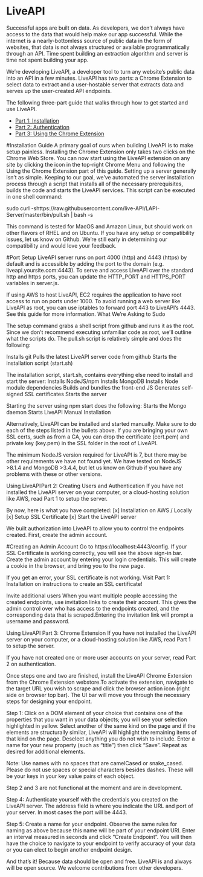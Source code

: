 # LiveAPI
Successful apps are built on data. As developers, we don’t always have access to the data that would help make our app successful. While the internet is a nearly-bottomless source of public data in the form of websites, that data is not always structured or available programmatically through an API. Time spent building an extraction algorithm and server is time not spent building your app.

We’re developing LiveAPI, a developer tool to turn any website’s public data into an API in a few minutes. LiveAPI has two parts: a Chrome Extension to select data to extract and a user-hostable server that extracts data and serves up the user-created API endpoints.

The following three-part guide that walks through how to get started and use LiveAPI.

* [Part 1: Installation](https://medium.com/@brett.beekley/using-liveapi-part-1-installation-ba1aa13bc73b)
* [Part 2: Authentication](https://medium.com/@pennwu/liveapi-a-visual-data-extraction-tool-part-2-17a1d32b2d52)
* [Part 3: Using the Chrome Extension](https://medium.com/@melissjs/liveapi-a-visual-data-extraction-tool-part-3-e9d60c9ab28d)

#Installation Guide
A primary goal of ours when building LiveAPI is to make setup painless. Installing the Chrome Extension only takes two clicks on the Chrome Web Store. You can now start using the LiveAPI extension on any site by clicking the icon in the top-right Chrome Menu and following the Using the Chrome Extension part of this guide. Setting up a server generally isn’t as simple. Keeping to our goal, we’ve automated the server installation process through a script that installs all of the necessary prerequisites, builds the code and starts the LiveAPI services. This script can be executed in one shell command: 

sudo curl -shttps://raw.githubusercontent.com/live-API/LAPI-Server/master/bin/pull.sh | bash -s 

This command is tested for MacOS and Amazon Linux, but should work on other flavors of RHEL and on Ubuntu. If you have any setup or compatibility issues, let us know on Github. We’re still early in determining our compatibility and would love your feedback. 

#Port Setup
LiveAPI server runs on port 4000 (http) and 4443 (https) by default and is accessible by adding the port to the domain (e.g. liveapi.yoursite.com:4443). To serve and access LiveAPI over the standard http and https ports, you can update the HTTP_PORT and HTTPS_PORT variables in server.js. 

If using AWS to host LiveAPI, EC2 requires the application to have root access to run on ports under 1000. To avoid running a web server like LiveAPI as root, you can use iptables to forward port 443 to LiveAPI’s 4443. See this guide for more information. What We’re Asking to Sudo 

The setup command grabs a shell script from github and runs it as the root. Since we don’t recommend executing unfamiliar code as root, we’ll outline what the scripts do. The pull.sh script is relatively simple and does the following:

Installs git
Pulls the latest LiveAPI server code from github
Starts the installation script (start.sh) 

The installation script, start.sh, contains everything else need to install and start the server:
Installs NodeJS/npm
Installs MongoDB
Installs Node module dependencies
Builds and bundles the front-end JS
Generates self-signed SSL certificates
Starts the server 

Starting the server using npm start does the following:
Starts the Mongo daemon
Starts LiveAPI
Manual Installation 

Alternatively, LiveAPI can be installed and started manually. Make sure to do each of the steps listed in the bullets above. If you are bringing your own SSL certs, such as from a CA, you can drop the certificate (cert.pem) and private key (key.pem) in the SSL folder in the root of LiveAPI. 

The minimum NodeJS version required for LiveAPI is 7, but there may be other requirements we have not found yet. We have tested on NodeJS >8.1.4 and MongoDB >3.4.4, but let us know on Github if you have any problems with these or other versions. 

Using LiveAPI Part 2: Creating Users and Authentication
If you have not installed the LiveAPI server on your computer, or a cloud-hosting solution like AWS, read Part 1 to setup the server. 

By now, here is what you have completed: 
[x] Installation on AWS / Locally 
[x] Setup SSL Certificate 
[x] Start the LiveAPI server 

We built authorization into LiveAPI to allow you to control the endpoints created. First, create the admin account. 

#Creating an Admin Account
Go to https://localhost:4443/config. If your SSL Certificate is working correctly, you will see the above sign-in bar. Create the admin account by entering your login credentials. This will create a cookie in the browser, and bring you to the new page. 

If you get an error, your SSL certificate is not working. Visit Part 1: Installation on instructions to create an SSL certificate! 

Invite additional users
When you want multiple people accessing the created endpoints, use invitation links to create their account. This gives the admin control over who has access to the endpoints created, and the corresponding data that is scraped.Entering the invitation link will prompt a username and password. 

Using LiveAPI Part 3: Chrome Extension
If you have not installed the LiveAPI server on your computer, or a cloud-hosting solution like AWS, read Part 1 to setup the server. 

If you have not created one or more user accounts on your server, read Part 2 on authentication. 

Once steps one and two are finished, install the LiveAPI Chrome Extension from the Chrome Extension webstore.To activate the extension, navigate to the target URL you wish to scrape and click the browser action icon (right side on browser top bar). The UI bar will move you through the necessary steps for designing your endpoint. 

Step 1:
Click on a DOM element of your choice that contains one of the properties that you want in your data objects; you will see your selection highlighted in yellow. Select another of the same kind on the page and if the elements are structurally similar, LiveAPI will highlight the remaining items of that kind on the page. Deselect anything you do not wish to include. Enter a name for your new property (such as “title”) then click “Save”. Repeat as desired for additional elements. 

Note:
Use names with no spaces that are camelCased or snake_cased. Please do not use spaces or special characters besides dashes. These will be your keys in your key value pairs of each object. 

Step 2 and 3 are not functional at the moment and are in development. 

Step 4:
Authenticate yourself with the credentials you created on the LiveAPI server. The address field is where you indicate the URL and port of your server. In most cases the port will be 4443. 

Step 5:
Create a name for your endpoint. Observe the same rules for naming as above because this name will be part of your endpoint URI. Enter an interval measured in seconds and click “Create Endpoint”. You will then have the choice to navigate to your endpoint to verify accuracy of your data or you can elect to begin another endpoint design. 

And that’s it!
Because data should be open and free.
LiveAPI is and always will be open source. We welcome contributions from other developers.
